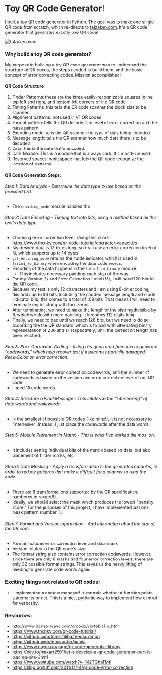 # Toy QR Code Generator!

I built a toy QR code generator in Python. 
The goal was to make one single QR code from scratch, which re-directs to [talzaken.com](talzaken.com). 
It's a QR code generator that generates exactly one QR code!

![talzaken.com](https://raw.githubusercontent.com/tal-z/QR/master/QR.png)

### Why build a toy QR code generator?
My purpose in building a toy QR code generator was to understand the structure of QR codes, 
the steps needed to build them, and the basic concept of error correcting codes. Mission accomplished!


#### QR Code Structure:
  1. Finder Patterns: these are the three easily-recognizable squares in the top left and right, and bottom left corners of the QR code
  2. Timing Patterns: this tells the QR code scanner the block size to be scanned
  3. Alignment patterns: not used in V1 QR codes
  4. Format pattern: tells the QR decoder the level of error correction and the mask pattern
  5. Encoding mode: tells the QR scanner the type of data being encoded
  6. Message length: tells the QR scanner how much data there is to be decoded
  7. Data: this is the data that's encoded.
  8. Dark Module: This is a module that is always dark. It's mostly unused.
  9. Reserved spaces: whitespace that lets the QR code recognize the location of patterns.


#### QR Code Generation Steps:
###### Step 1: Data Analysis - Determine the data type to use based on the provided text.
  - The `encoding_mode` module handles this.
###### Step 2: Data Encoding - Turning text into bits, using a method based on the text's data type
  - Choosing error correction level. Using this chart:  https://www.thonky.com/qr-code-tutorial/character-capacities
  - My desired data is 12 bytes long, so I will use an error correction level of M, which supports up to 14 bytes
  - `get_encoding_mode` returns the mode indicator, which is used in `latin1_to_binary` when encoding the data code words.
  - Encoding of the data happens in the `latin1_to_binary` module.
    - This includes necessary padding each step of the way.
  - For my Version (1) and Error Correction Level (M), I will need 128 bits in the QR code.
  - Because my text is only 12 characters and I am using 8-bit encoding, this adds up to 96 bits. Including the padded message length and mode indicator bits, this comes to a total of 108 bits. That means I will need to terminate my bit string with four zeros.
  - After terminating, we need to make the length of the bistring divisible by 8, which we do with more padding. it becomes 112 digits long.
  - Finally, we need to pad until we reach 128 bits, but we need to do so according the the QR standard, which is to pad with alternating binary representation of 236 and 17 respectively, until the correct bit length has been reached.

###### Step 3: Error Correction Coding - Using bits generated from text to generate "codewords," which help recover text if it becomes partially damaged. Reed-Solomon error correction.
  - We need to generate error correction codewords, and the number of codewords is based on the version and error correction level of our QR code.
  - I need 10 code words. 
###### Step 4: Structure a Final Message - This relates to the "interleaving" of data words and codewords. 
  - In the smallest of possible QR codes (like mine!), it is not necessary to "interleave". Instead, I just place the codewords after the data words.
###### Step 5: Module Placement in Matrix - This is what I've worked the most on. 
  - It includes setting individual bits of the matrix based on data, but also placement of finder marks, etc.
###### Step 6: Data Masking - Apply a transformation to the generated modules, in order to reduce patterns that make it difficult for a scanner to read the code.
  - There are 8 transformations supported by the QR specification, numbered in range(8).
  - Ideally, we should select the mask which produces the lowest "penalty score." For the purposes of this project, I have implemented just one mask pattern (number 1).
###### Step 7: Format and Version information - Add information about the size of the QR code
  - Format includes error correction level and data mask
  - Version relates to the QR code's size
  - The format string also contains error correction codewords. However, since there are only 8 masks and four error correction levels, there are only 32 possible format strings. This saves us the heavy lifting of needing to generate code words again.


### Exciting things not related to QR codes:
  - I implemented a context manager! It controls whether a function prints statements or not. 
    This is a nice, pythonic way to implement flow control for verbosity.


### Resources:
  - http://www.denso-wave.com/qrcode/vertable1-e.html
  - https://www.thonky.com/qr-code-tutorial/
  - https://github.com/tomerfiliba/reedsolomon
  - https://github.com/mhostetter/galois
  - https://www.nayuki.io/page/qr-code-generator-library
  - https://dev.to/maxart2501/let-s-develop-a-qr-code-generator-part-iv-placing-bits-3mn1
  - https://www.youtube.com/watch?v=142TGhaTMtI
  - https://blog.qrstuff.com/2011/12/14/qr-code-error-correction
